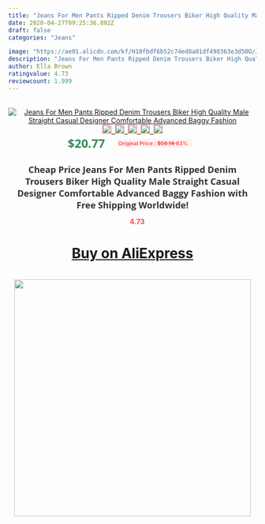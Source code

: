 ```yaml
---
title: "Jeans For Men Pants Ripped Denim Trousers Biker High Quality Male Straight Casual Designer Comfortable Advanced Baggy Fashion"
date: 2020-04-27T09:25:36.892Z
draft: false
categories: "Jeans"

image: "https://ae01.alicdn.com/kf/H10fbdf6b52c74ed8a01df498363e3d50O/Jeans-For-Men-Pants-Ripped-Denim-Trousers-Biker-High-Quality-Male-Straight-Casual-Designer-Comfortable-Advanced.jpg"
description: "Jeans For Men Pants Ripped Denim Trousers Biker High Quality Male Straight Casual Designer Comfortable Advanced Baggy Fashion"
author: Ella Brown
ratingvalue: 4.73
reviewcount: 1.999
---
```

<br>
<div style="text-align: center;">
<a href="https://s.click.aliexpress.com/e/_AcYSf7" target="_blank" rel="nofollow noopener noreferrer"><img alt="Jeans For Men Pants Ripped Denim Trousers Biker High Quality Male Straight Casual Designer Comfortable Advanced Baggy Fashion" class="magnifier-image" src="https://ae01.alicdn.com/kf/H10fbdf6b52c74ed8a01df498363e3d50O/Jeans-For-Men-Pants-Ripped-Denim-Trousers-Biker-High-Quality-Male-Straight-Casual-Designer-Comfortable-Advanced.jpg_640x640.jpg">
<br>
<img style="border:1px solid salmon" src="https://ae01.alicdn.com/kf/H10fbdf6b52c74ed8a01df498363e3d50O/Jeans-For-Men-Pants-Ripped-Denim-Trousers-Biker-High-Quality-Male-Straight-Casual-Designer-Comfortable-Advanced.jpg_120x120.jpg">&nbsp;&nbsp;<img style="border:1px solid salmon" src="https://ae01.alicdn.com/kf/H6963adeb3b234be5ad1a6dc515a824e0x/Jeans-For-Men-Pants-Ripped-Denim-Trousers-Biker-High-Quality-Male-Straight-Casual-Designer-Comfortable-Advanced.jpg_120x120.jpg">&nbsp;&nbsp;<img style="border:1px solid salmon" src="https://ae01.alicdn.com/kf/H25f72c1dd516440e873a3af093e561816/Jeans-For-Men-Pants-Ripped-Denim-Trousers-Biker-High-Quality-Male-Straight-Casual-Designer-Comfortable-Advanced.jpg_120x120.jpg">&nbsp;&nbsp;<img style="border:1px solid salmon" src="https://ae01.alicdn.com/kf/Hd1e5f70eacfd41448efbae051a726f08a/Jeans-For-Men-Pants-Ripped-Denim-Trousers-Biker-High-Quality-Male-Straight-Casual-Designer-Comfortable-Advanced.jpg_120x120.jpg">&nbsp;&nbsp;<img style="border:1px solid salmon" src="https://ae01.alicdn.com/kf/Hb413cf00c53546b899183799961d48eew/Jeans-For-Men-Pants-Ripped-Denim-Trousers-Biker-High-Quality-Male-Straight-Casual-Designer-Comfortable-Advanced.jpg_120x120.jpg"></a></div><br0>
<div style="text-align: center;"><span style="background-color: white; border: 0px; box-sizing: border-box; color: seagreen; display: inline-block; font-family: &quot;open sans&quot; , &quot;arial&quot; , &quot;helvetica&quot; , sans-serif , &quot;heiti&quot;; font-size: 24px; font-stretch: inherit; font-weight: 700; line-height: inherit; margin: 0px 10px 0px 0px; padding: 0px; vertical-align: middle;">$20.77 </span>
<span style="background: rgb(255 , 241 , 241); border-radius: 3px; border: 0px; box-sizing: border-box; color: #ff4747; display: inline-block; font-family: inherit; font-size: 12px; font-stretch: inherit; font-style: inherit; font-variant: inherit; font-weight: 600; line-height: inherit; margin: 0px; padding: 2px 5px; transform: scale(0.9); vertical-align: middle;">Original Price : <b style="text-decoration: line-through;">$56.14 </b> 63%&nbsp;&nbsp;</span></div>
<h1 style="color: #333333; display: inline-block; font-family: &quot;open sans&quot; , &quot;arial&quot; , &quot;helvetica&quot; , sans-serif , &quot;heiti&quot;; font-size: 18px; font-stretch: inherit; font-weight: 700; text-align: center;">Cheap Price Jeans For Men Pants Ripped Denim Trousers Biker High Quality Male Straight Casual Designer Comfortable Advanced Baggy Fashion with Free Shipping Worldwide!</h1>
<div style="color: #ff4747; text-align: center;">
<img src="https://4.bp.blogspot.com/-M0ZcTcb-5uY/XleCXlxnR4I/AAAAAAAAAEc/OrjgMkXV1oMQFaCRZj5HQwOCBcu3w1FegCPcBGAYYCw/s1600/star.png" style="height: 15px;">&nbsp;<b>4.73</b></div>
<div class="button_cont" align="center"><a class="buynow_a" href="https://s.click.aliexpress.com/e/_AcYSf7" target="_blank" rel="nofollow noopener noreferrer"><H1>Buy on AliExpress</H1></a></div><br>
<div class="separator" style="clear: both; text-align: center;">
<img src="https://lh3.googleusercontent.com/-pTy5HemUv9M/XlePHvY0dAI/AAAAAAAAAE4/0nX5iRUoIWY8eMW9Dpxeirr157OZliDIgCLcBGAsYHQ/s1600/badge.gif" width="480">
</div>

